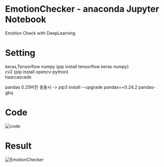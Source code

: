 # EmotionChecker - anaconda Jupyter Notebook
Emotion Check with DeepLearning

# Setting
keras,Tensorflow numpy (pip install tensorflow keras numpy)<br>
cv2 (pip install opencv-python)<br>
haarcascade

pandas 0.25버전 충돌시 -> pip3 install --upgrade pandas==0.24.2 pandas-gbq

# Code

![code](https://user-images.githubusercontent.com/88410343/138286065-e7bb710e-2d60-4d83-ac40-11b7ca465ad4.png)

# Result

![EmotionChecker](https://user-images.githubusercontent.com/88410343/138281654-463b7145-c3ce-4691-a337-0141389f40c8.png)
